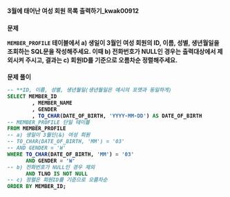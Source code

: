 **3월에 태어난 여성 회원 목록 출력하기_kwak00912**

<h4> 문제

<p><code>MEMBER_PROFILE</code> 테이블에서 a) 생일이 3월인 여성 회원의 ID, 이름, 성별, 생년월일을 조회하는 SQL문을 작성해주세요. 이때 b) 전화번호가 NULL인 경우는 출력대상에서 제외시켜 주시고, 결과는 c) 회원ID를 기준으로 오름차순 정렬해주세요. </p>

<h4> 문제 풀이

```sql
-- **ID, 이름, 성별, 생년월일(생년월일은 예시의 포맷과 동일하게)
SELECT MEMBER_ID
        , MEMBER_NAME
        , GENDER
        , TO_CHAR(DATE_OF_BIRTH, 'YYYY-MM-DD') AS DATE_OF_BIRTH
-- MEMBER_PROFILE 단일 테이블
FROM MEMBER_PROFILE
-- a) 생일이 3월인(&) 여성 회원 
-- TO_CHAR(DATE_OF_BIRTH, 'MM') = '03'
-- AND GENDER = 'W'
WHERE TO_CHAR(DATE_OF_BIRTH, 'MM') = '03'
      AND GENDER = 'W'
-- b) 전화번호가 NULL인 경우 제외
      AND TLNO IS NOT NULL
-- c) 정렬은 회원ID를 기준으로 오름차순
ORDER BY MEMBER_ID;
```

